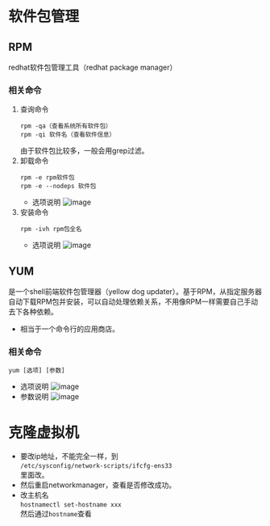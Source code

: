 # 软件包管理
## RPM
redhat软件包管理工具（redhat package manager）
### 相关命令
1. 查询命令
   ```
   rpm -qa（查看系统所有软件包）
   rpm -qi 软件名（查看软件信息）
   ```
   由于软件包比较多，一般会用grep过滤。
2. 卸载命令
   ```
   rpm -e rpm软件包
   rpm -e --nodeps 软件包
   ```
   - 选项说明
     ![image](https://github.com/user-attachments/assets/3ef4e255-f837-455f-b9fd-2ad33ef50984)
3. 安装命令
   ```
   rpm -ivh rpm包全名
   ```
   - 选项说明
     ![image](https://github.com/user-attachments/assets/3ed253f2-4b07-42be-ab3e-5c65571761f9)
## YUM
是一个shell前端软件包管理器（yellow dog updater）。基于RPM，从指定服务器自动下载RPM包并安装，可以自动处理依赖关系，不用像RPM一样需要自己手动去下各种依赖。
- 相当于一个命令行的应用商店。
### 相关命令
```
yum [选项] [参数]
```
- 选项说明
  ![image](https://github.com/user-attachments/assets/ef58d7a1-fda9-4ca9-9756-933fd90601a3)
- 参数说明
  ![image](https://github.com/user-attachments/assets/b345d75a-518b-4ca3-ba18-1c183ab316a8)
# 克隆虚拟机
- 要改ip地址，不能完全一样，到  
  ``/etc/sysconfig/network-scripts/ifcfg-ens33``  
  里面改。  
- 然后重启networkmanager，查看是否修改成功。
- 改主机名  
  ``hostnamectl set-hostname xxx``  
  然后通过``hostname``查看
